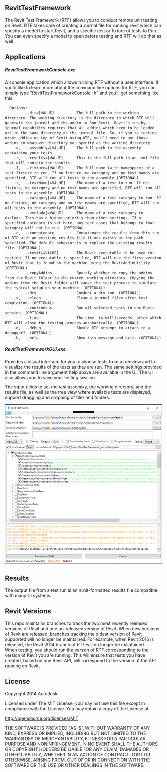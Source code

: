## RevitTestFramework

The Revit Test Framework (RTF) allows you to conduct remote unit testing on Revit. RTF takes care of creating a journal file for running revit which can specify a model to start Revit, and a specific test or fixture of tests to Run. You can even specify a model to open before testing and RTF will do that as well. 

## Applications

##### RevitTestFrameworkConsole.exe  
A console application which allows running RTF without a user interface. If you'd like to learn more about the command line options for RTF, you can simply type "RevitTestFrameworkConsole -h" and you'll get something like this:
```
  Options:   
         --dir=[VALUE]          The full path to the working directory. The working directory is the directory in which RTF will generate the journal and the addin to Run Revit. Revit's run-by-journal capability requires that all addins which need to be loaded are in the same directory as the journal file. So, if you're testing other addins on top of Revit using RTF, you'll need to put those addins in whatever directory you specify as the working directory.  
    -a,  --assembly=[VALUE]     The full path to the assembly containing your tests.  
    -r,  --results=[VALUE]      This is the full path to an .xml file that will contain the results. 
    -f,  --fixture=[VALUE]      The full name (with namespace) of a test fixture to run. If no fixture, no category and no test names are specified, RTF will run all tests in the assembly.(OPTIONAL)  
    -t,  --testName[=VALUE]     The name of a test to run. If no fixture, no category and no test names are specified, RTF will run all tests in the assembly. (OPTIONAL)    
         --category[=VALUE]     The name of a test category to run. If no fixture, no category and no test names are specified, RTF will run all tests in the assembly. (OPTIONAL)   
         --exclude[=VALUE]      The name of a test category to exclude. This has a higher priortiy than other settings. If a specified category is set here, any test cases that belongs to that category will not be run. (OPTIONAL)  
    -c,  --concatenate          Concatenate the results from this run of RTF with an existing results file if one exists at the path specified. The default behavior is to replace the existing results file. (OPTIONAL)  
         --revit[=VALUE]        The Revit executable to be used for testing. If no executable is specified, RTF will use the first version of Revit that is found on the machine using the RevitAddinUtility. (OPTIONAL)  
         --copyAddins           Specify whether to copy the addins from the Revit folder to the current working directory. Copying the addins from the Revit folder will cause the test process to simulate the typical setup on your machine. (OPTIONAL)  
         --dry                  Conduct a dry run. (OPTIONAL)  
    -x,  --clean                Cleanup journal files after test completion. (OPTIONAL)   
         --continuous           Run all selected tests in one Revit session. (OPTIONAL)  
         --time                 The time, in milliseconds, after which RTF will close the testing process automatically. (OPTIONAL)  
    -d,  --debug                Should RTF attempt to attach to a debugger?. (OPTIONAL)  
    -h,  --help                 Show this message and exit. (OPTIONAL)  
```

##### RevitTestFrameworkGUI.exe   
Provides a visual interface for you to choose tests from a treeview and to visualize the results of the tests as they are run. The same settings provided in the command line argument help above are available in the UI. The UI also allows you to save your testing session.

The input fields to set the test assembly, the working directory, and the results file, as well as the tree view where available tests are displayed, support dragging and dropping of files and folders.

![Image](https://raw.githubusercontent.com/DynamoDS/RevitTestFramework/bfc6d0b51d08a2a1252d33b91530ba0a6700d74c/images/RTF_UI.PNG) 

## Results  

The output file from a test run is an nunit-formatted results file compatible with many CI systems.

## Revit Versions

This repo maintains branches to track the two most recently released versions of Revit and one un-released version of Revit. When new versions of Revit are released, branches tracking the oldest version of Revit supported will no longer be maintained. For example, when Revit 2016 is released, the Revit 2014 branch of RTF will no longer be maintained.  
When testing, you should run the version of RTF corresponding to the version of Revit you are running. This will ensure that tests you have created, based on one Revit API, will correspond to the version of the API running on Revit.

## License

Copyright 2014 Autodesk

Licensed under The MIT License; you may not use this file except in compliance with the License. You may obtain a copy of the License at

http://opensource.org/licenses/MIT

THE SOFTWARE IS PROVIDED "AS IS", WITHOUT WARRANTY OF ANY KIND, EXPRESS OR
IMPLIED, INCLUDING BUT NOT LIMITED TO THE WARRANTIES OF MERCHANTABILITY,
FITNESS FOR A PARTICULAR PURPOSE AND NONINFRINGEMENT. IN NO EVENT SHALL THE
AUTHORS OR COPYRIGHT HOLDERS BE LIABLE FOR ANY CLAIM, DAMAGES OR OTHER
LIABILITY, WHETHER IN AN ACTION OF CONTRACT, TORT OR OTHERWISE, ARISING FROM,
OUT OF OR IN CONNECTION WITH THE SOFTWARE OR THE USE OR OTHER DEALINGS IN
THE SOFTWARE.
